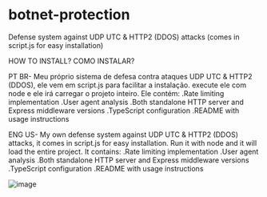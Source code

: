 # botnet-protection
Defense system against UDP UTC &amp; HTTP2 (DDOS) attacks (comes in script.js for easy installation)

HOW TO INSTALL? COMO INSTALAR?

PT BR- 
Meu próprio sistema de defesa contra ataques UDP UTC & HTTP2 (DDOS), ele vem em script.js para facilitar a instalação. execute ele com node e ele irá carregar o projeto inteiro. Ele contém:
.Rate limiting implementation
.User agent analysis
.Both standalone HTTP server and Express middleware versions
.TypeScript configuration
.README with usage instructions

ENG US-
My own defense system against UDP UTC & HTTP2 (DDOS) attacks, it comes in script.js for easy installation. Run it with node and it will load the entire project. It contains:
.Rate limiting implementation
.User agent analysis
.Both standalone HTTP server and Express middleware versions
.TypeScript configuration
.README with usage instructions

![image](https://github.com/user-attachments/assets/395fc557-5b44-4c48-82a3-ea8cd5128979)
